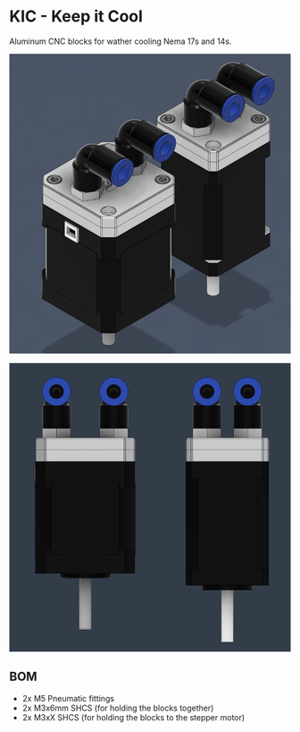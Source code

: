# KIC - Keep it Cool

Aluminum CNC blocks for wather cooling Nema 17s and 14s. 

<p align="center">
  <img src="images/image1.png">
</p>

<p align="center">
  <img src="images/image2.png">
</p>


## BOM

- 2x M5 Pneumatic fittings
- 2x M3x6mm SHCS (for holding the blocks together)
- 2x M3xX SHCS (for holding the blocks to the stepper motor)



